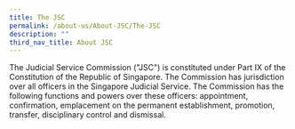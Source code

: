 ```yaml
---
title: The JSC
permalink: /about-us/About-JSC/The-JSC
description: ""
third_nav_title: About JSC
---
```

The Judicial Service Commission ("JSC") is constituted under Part IX of the Constitution of the Republic of Singapore. The Commission has jurisdiction over all officers in the Singapore Judicial Service. The Commission has the following functions and powers over these officers: appointment, confirmation, emplacement on the permanent establishment, promotion, transfer, disciplinary control and dismissal.